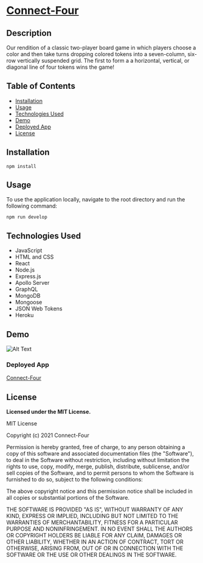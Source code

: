 # [Connect-Four](https://github.com/Bycicleace/connect-four)
  
## Description
Our rendition of a classic two-player board game in which players choose a color and then take turns dropping colored tokens into a seven-column, six-row vertically suspended grid.
The first to form a a horizontal, vertical, or diagonal line of four tokens wins the game!

## Table of Contents

* [Installation](##Installation)
* [Usage](##Usage)
* [Technologies Used](##Technologies-Used)
* [Demo](##Demo)
* [Deployed App](##Deployed-App)
* [License](##License)

    

## Installation

```script
npm install
```  

## Usage

To use the application locally, navigate to the root directory and run the following command:

```script
npm run develop
```

## Technologies Used

 * JavaScript
 * HTML and CSS
 * React
 * Node.js
 * Express.js
 * Apollo Server
 * GraphQL
 * MongoDB
 * Mongoose
 * JSON Web Tokens
 * Heroku
 


## Demo

![Alt Text](https://github.com/Bycicleace/connect-four/blob/readme/client/src/assets/demo-vdeo(1).gif)

  

### Deployed App


[Connect-Four](https://cbc-connect-4.herokuapp.com/)


## License

  **Licensed under the MIT License.**

 MIT License

Copyright (c) 2021 Connect-Four

Permission is hereby granted, free of charge, to any person obtaining a copy
of this software and associated documentation files (the "Software"), to deal
in the Software without restriction, including without limitation the rights
to use, copy, modify, merge, publish, distribute, sublicense, and/or sell
copies of the Software, and to permit persons to whom the Software is
furnished to do so, subject to the following conditions:

The above copyright notice and this permission notice shall be included in all
copies or substantial portions of the Software.

THE SOFTWARE IS PROVIDED "AS IS", WITHOUT WARRANTY OF ANY KIND, EXPRESS OR
IMPLIED, INCLUDING BUT NOT LIMITED TO THE WARRANTIES OF MERCHANTABILITY,
FITNESS FOR A PARTICULAR PURPOSE AND NONINFRINGEMENT. IN NO EVENT SHALL THE
AUTHORS OR COPYRIGHT HOLDERS BE LIABLE FOR ANY CLAIM, DAMAGES OR OTHER
LIABILITY, WHETHER IN AN ACTION OF CONTRACT, TORT OR OTHERWISE, ARISING FROM,
OUT OF OR IN CONNECTION WITH THE SOFTWARE OR THE USE OR OTHER DEALINGS IN THE
SOFTWARE.
